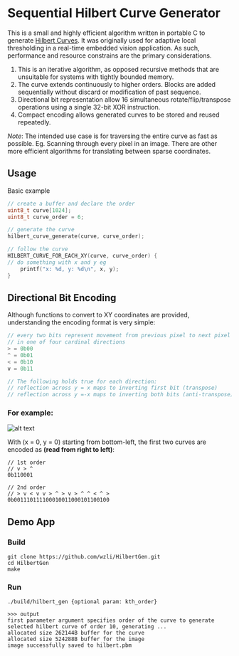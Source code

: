 # Sequential Hilbert Curve Generator

This is a small and highly efficient algorithm written in portable C to generate [Hilbert Curves](https://en.wikipedia.org/wiki/Hilbert_curve). It was originally used for adaptive local thresholding in a real-time embedded vision application. As such, performance and resource constrains are the primary considerations.
1) This is an iterative algorithm, as opposed recursive methods that are unsuitable for systems with tightly bounded memory.
2) The curve extends continuously to higher orders. Blocks are added sequentially without discard or modification of past sequence.
3) Directional bit representation allow 16 simultaneous rotate/flip/transpose operations using a single 32-bit XOR instruction.
4) Compact encoding allows generated curves to be stored and reused repeatedly. 


*Note*:
The intended use case is for traversing the entire curve as fast as possible. Eg. Scanning through every pixel in an image. There are other more efficient algorithms for translating between sparse coordinates.  

## Usage
Basic example
```C
// create a buffer and declare the order
uint8_t curve[1024];
uint8_t curve_order = 6;

// generate the curve
hilbert_curve_generate(curve, curve_order);

// follow the curve
HILBERT_CURVE_FOR_EACH_XY(curve, curve_order) {
// do something with x and y eg
    printf("x: %d, y: %d\n", x, y);
}

```

## Directional Bit Encoding
Although functions to convert to XY coordinates are provided, understanding the encoding format is very simple:
```C
// every two bits represent movement from previous pixel to next pixel
// in one of four cardinal directions
> = 0b00
^ = 0b01
< = 0b10
v = 0b11

// The following holds true for each direction:
// reflection across y = x maps to inverting first bit (transpose)
// reflection across y =-x maps to inverting both bits (anti-transpose)

```
### For example:

![alt text](http://mathworld.wolfram.com/images/eps-gif/HilbertCurve_700.gif)

With (x = 0, y = 0) starting from bottom-left, the first two curves are encoded as **(read from right to left)**:
```
// 1st order
// v > ^
0b110001

// 2nd order
// > v < v v > ^ > v > ^ ^ < ^ >
0b001110111100010011000101100100
```


## Demo App
### Build
```
git clone https://github.com/wzli/HilbertGen.git
cd HilbertGen
make
```
### Run
```
./build/hilbert_gen {optional param: kth_order}

>>> output 
first parameter argument specifies order of the curve to generate
selected hilbert curve of order 10, generating ...
allocated size 262144B buffer for the curve
allocated size 524288B buffer for the image
image successfully saved to hilbert.pbm

```
